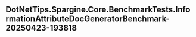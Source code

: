 ## DotNetTips.Spargine.Core.BenchmarkTests.InformationAttributeDocGeneratorBenchmark-20250423-193818

